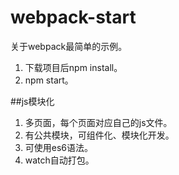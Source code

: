 # webpack-start
关于webpack最简单的示例。

1. 下载项目后npm install。
2. npm start。

##js模块化
1. 多页面，每个页面对应自己的js文件。
2. 有公共模块，可组件化、模块化开发。
3. 可使用es6语法。
4. watch自动打包。
